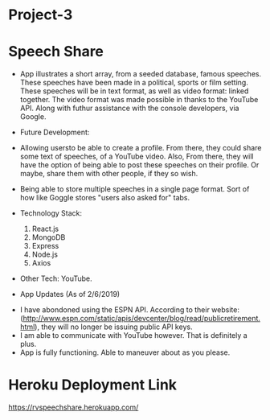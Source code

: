 # Project-3

# Speech Share

* App illustrates a short array, from a seeded database, famous speeches. These speeches have been made in a political, sports or film setting. These speeches will be in text format, as well as video format: linked together. The video format was made possible in thanks to the YouTube API. Along with futhur assistance with the console developers, via Google.

* Future Development: 
- Allowing usersto be able to create a profile. From there, they could share some text of speeches, of a YouTube video. Also, From      there, they will have the option of being able to post these speeches on their profile. Or maybe, share them with other people, if they so wish.

- Being able to store multiple speeches in a single page format. Sort of how like Goggle stores "users also asked for" tabs.

* Technology Stack:
    1. React.js
    2. MongoDB
    3. Express
    4. Node.js
    5. Axios

* Other Tech: YouTube.

* App Updates (As of 2/6/2019)
 - I have abondoned using the ESPN API. According to their website: (http://www.espn.com/static/apis/devcenter/blog/read/publicretirement.html), they will no longer be issuing public API keys.
 - I am able to communicate with YouTube however. That is definitely a plus.
 - App is fully functioning. Able to maneuver about as you please.

# Heroku Deployment Link
https://rvspeechshare.herokuapp.com/